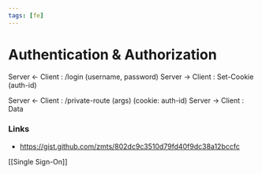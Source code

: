 ```yaml
---
tags: [fe]
---
```


# Authentication & Authorization

Server <- Client : /login (username, password)
Server -> Client : Set-Cookie (auth-id)

Server <- Client : /private-route (args) (cookie: auth-id)
Server -> Client : Data

### Links

- https://gist.github.com/zmts/802dc9c3510d79fd40f9dc38a12bccfc

[[Single Sign-On]]
